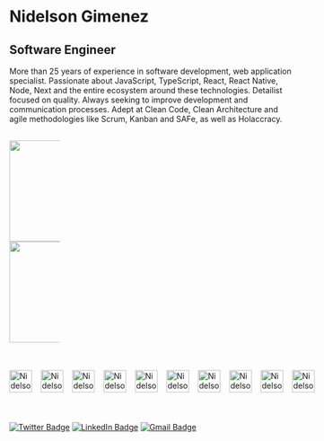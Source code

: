 # Nidelson Gimenez

## Software Engineer

More than 25 years of experience in software development, web application specialist. Passionate about JavaScript, TypeScript, React, React Native, Node, Next and the entire ecosystem around these technologies. Detailist focused on quality. Always seeking to improve development and communication processes. Adept at Clean Code, Clean Architecture and agile methodologies like Scrum, Kanban and SAFe, as well as Holaccracy.

<div style="display:flex; padding: 16px 0; gap: 16px;">
  <a href="https://github.com/nidelson" />
  <div style="width: 50%">
    <img height="180em" src="https://github-readme-status.vercel.app/api?username=nidelson&show_icons=true&theme=react&include_all_commits=true&count_private=true"/>
  </div>
  <div style="width: 50%">
    <img height="180em" src="https://github-readme-status.vercel.app/api/top-langs/?username=nidelson&layout=compact&langs_count=16&theme=react&locale=en"/>
  </div>
</div>

<br>

<div style="display: flex; margin: 16px 0; gap: 16px;">
  <img alt="Nidelson-Git" height="40" src="https://cdn.worldvectorlogo.com/logos/git-icon.svg">
  <img alt="Nidelson-JS" height="40" src="https://cdn.worldvectorlogo.com/logos/logo-javascript.svg">
  <img alt="Nidelson-TS" height="40" src="https://cdn.worldvectorlogo.com/logos/typescript.svg">
  <img alt="Nidelson-NodeJS" height="40" src="https://cdn.worldvectorlogo.com/logos/nodejs-icon.svg">
  <img alt="Nidelson-ReactJS" height="40" src="https://cdn.worldvectorlogo.com/logos/react-2.svg">
  <img alt="Nidelson-ReactNative" height="40" src="https://cdn.worldvectorlogo.com/logos/react-native-1.svg">
  <img alt="Nidelson-NextJS" height="40" src="https://www.datocms-assets.com/75941/1657707878-nextjs_logo.png">
  <img alt="Nidelson-Firebase" height="40" src="https://cdn.worldvectorlogo.com/logos/firebase-2.svg">
  <img alt="Nidelson-HTML" height="40" src="https://cdn.worldvectorlogo.com/logos/html-1.svg">
  <img alt="Nidelson-CSS" height="40" src="https://cdn.worldvectorlogo.com/logos/css-3.svg">
</div>

#

<div style="display: flex; margin: 16px 0;">

[![Twitter Badge](https://img.shields.io/badge/-@NidelsonGimenez-369?style=flat-square&labelColor=369&logo=twitter&logoColor=white&link=https://twitter.com/NidelsonGimenez)](https://twitter.com/NidelsonGimenez)
[![LinkedIn Badge](https://img.shields.io/badge/-Nidelson%20Gimenez-369?style=flat-square&logo=Linkedin&logoColor=white&link=https://www.linkedin.com/in/nidelson)](https://linkedin.com/in/nidelson)
[![Gmail Badge](https://img.shields.io/badge/-nidelson@gmail.com-369?style=flat-square&logo=Gmail&logoColor=white&link=mailto:nidelson@gmail.com)](mailto:nidelson@gmail.com)

</div>
